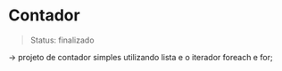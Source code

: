 # Contador

> Status: finalizado

-> projeto de contador simples utilizando lista e o iterador foreach e for; 

